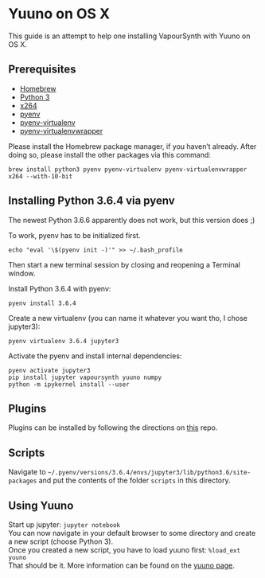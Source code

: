 Yuuno on OS X
=============

This guide is an attempt to help one installing VapourSynth with Yuuno on OS X.

Prerequisites
-------------
- [Homebrew](https://brew.sh/)  
- [Python 3](https://www.python.org/)
- [x264](https://www.videolan.org/developers/x264.html)  
- [pyenv](https://github.com/pyenv/pyenv)
- [pyenv-virtualenv](https://github.com/pyenv/pyenv-virtualenv)
- [pyenv-virtualenvwrapper](https://github.com/pyenv/pyenv-virtualenvwrapper)

Please install the Homebrew package manager, if you haven’t already.
After doing so, please install the other packages via this command:  

```
brew install python3 pyenv pyenv-virtualenv pyenv-virtualenvwrapper x264 --with-10-bit
```  

Installing Python 3.6.4 via pyenv
---------------------------------
The newest Python 3.6.6 apparently does not work, but this version does ;)

To work, pyenv has to be initialized first.

```
echo "eval '\$(pyenv init -)'" >> ~/.bash_profile
```

Then start a new terminal session by closing and reopening a Terminal window.

Install Python 3.6.4 with pyenv:

```
pyenv install 3.6.4
```

Create a new virtualenv (you can name it whatever you want tho, I chose jupyter3):

```
pyenv virtualenv 3.6.4 jupyter3
```

Activate the pyenv and install internal dependencies:

```
pyenv activate jupyter3
pip install jupyter vapoursynth yuuno numpy
python -m ipykernel install --user
```

Plugins
-------
Plugins can be installed by following the directions on [this](https://github.com/Bl4Cc4t/homebrew-vsplugins) repo.

Scripts
-------
Navigate to `~/.pyenv/versions/3.6.4/envs/jupyter3/lib/python3.6/site-packages` and put the contents of the folder `scripts` in this directory.  

Using Yuuno
-----------
Start up jupyter: `jupyter notebook`  
You can now navigate in your default browser to some directory and create a new script (choose Python 3).  
Once you created a new script, you have to load yuuno first: `%load_ext yuuno`  
That should be it. More information can be found on the [yuuno page](yuuno.encode.moe/readme.html).
